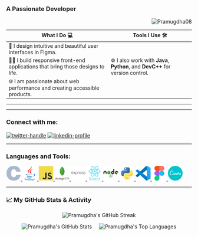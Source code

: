 ### A Passionate Developer

<p align="Right"> 
  <img src="https://komarev.com/ghpvc/?username=Pramugdha08&label=Profile%20views&color=0e75b6&style=flat" alt="Pramugdha08" /> 
</p>

| What I Do 💻                                                                                                   | Tools I Use 🛠️                                                                                             |
| -------------------------------------------------------------------------------------------------------------- | ---------------------------------------------------------------------------------------------------------------------- |
| 🎨 I design intuitive and beautiful user interfaces in Figma.                                                                                                       |
| 👨‍💻 I build responsive front-end applications that bring those designs to life.                                  | ⚙️ I also work with **Java**, **Python**, and **DevC++** for version control.                                             |
| 🌐 I am passionate about web performance and creating accessible products.                                                                                                          |

---

---

### Connect with me:
<p align="left">
<a href="https://github.com/Pramugdha08" target="blank"><img align="center" src="https://raw.githubusercontent.com/rahuldkjain/github-profile-readme-generator/master/src/images/icons/Social/twitter.svg" alt="twitter-handle" height="30" width="40" /></a>
<a href="https://www.linkedin.com/in/pramugdha-gupta-6b9617352/" target="blank"><img align="center" src="https://raw.githubusercontent.com/rahuldkjain/github-profile-readme-generator/master/src/images/icons/Social/linked-in-alt.svg" alt="linkedin-profile" height="30" width="40" /></a>
</p>

---

### Languages and Tools:
<p align="left"> 
  <a href="https://www.cprogramming.com/" target="_blank" rel="noreferrer"> <img src="https://raw.githubusercontent.com/devicons/devicon/master/icons/c/c-original.svg" alt="c" width="40" height="40"/> </a> 
  <a href="https://www.java.com" target="_blank" rel="noreferrer"> <img src="https://raw.githubusercontent.com/devicons/devicon/master/icons/java/java-original.svg" alt="java" width="40" height="40"/> </a> 
  <a href="https://developer.mozilla.org/en-US/docs/Web/JavaScript" target="_blank" rel="noreferrer"> <img src="https://raw.githubusercontent.com/devicons/devicon/master/icons/javascript/javascript-original.svg" alt="javascript" width="40" height="40"/> </a> 
  <a href="https://www.mongodb.com/" target="_blank" rel="noreferrer"> <img src="https://raw.githubusercontent.com/devicons/devicon/master/icons/mongodb/mongodb-original-wordmark.svg" alt="mongodb" width="40" height="40"/> </a> 
  <a href="https://expressjs.com" target="_blank" rel="noreferrer"> <img src="https://raw.githubusercontent.com/devicons/devicon/master/icons/express/express-original-wordmark.svg" alt="express" width="40" height="40"/> </a>
  <a href="https://reactjs.org/" target="_blank" rel="noreferrer"> <img src="https://raw.githubusercontent.com/devicons/devicon/master/icons/react/react-original-wordmark.svg" alt="react" width="40" height="40"/> </a> 
  <a href="https://nodejs.org" target="_blank" rel="noreferrer"> <img src="https://raw.githubusercontent.com/devicons/devicon/master/icons/nodejs/nodejs-original-wordmark.svg" alt="nodejs" width="40" height="40"/> </a> 
  <a href="https://www.python.org" target="_blank" rel="noreferrer"> <img src="https://raw.githubusercontent.com/devicons/devicon/master/icons/python/python-original.svg" alt="python" width="40" height="40"/> </a> 
  <a href="https://code.visualstudio.com/" target="_blank" rel="noreferrer"> <img src="https://raw.githubusercontent.com/devicons/devicon/master/icons/vscode/vscode-original.svg" alt="vs code" width="40" height="40"/> </a>
  <a href="https://www.figma.com/" target="_blank" rel="noreferrer"> <img src="https://raw.githubusercontent.com/devicons/devicon/master/icons/figma/figma-original.svg" alt="figma" width="40" height="40"/> </a>
  <a href="https://www.canva.com/" target="_blank" rel="noreferrer"> <img src="https://raw.githubusercontent.com/devicons/devicon/master/icons/canva/canva-original.svg" alt="canva" width="40" height="40"/> </a>
</p>

---
### 📈 My GitHub Stats & Activity

<p align="center">
  <img src="https://github-readme-streak-stats.herokuapp.com?user=Pramugdha08&theme=tokyonight&hide_border=true" alt="Pramugdha's GitHub Streak" />
</p>

<p align="center">
  <img src="https://github-readme-stats.vercel.app/api?username=Pramugdha08&show_icons=true&theme=tokyonight&hide_border=true&count_private=true" alt="Pramugdha's GitHub Stats" />
  &nbsp;&nbsp;&nbsp;
  <img src="https://github-readme-stats.vercel.app/api/top-langs/?username=Pramugdha08&layout=compact&theme=tokyonight&hide_border=true" alt="Pramugdha's Top Languages" />
</p>
